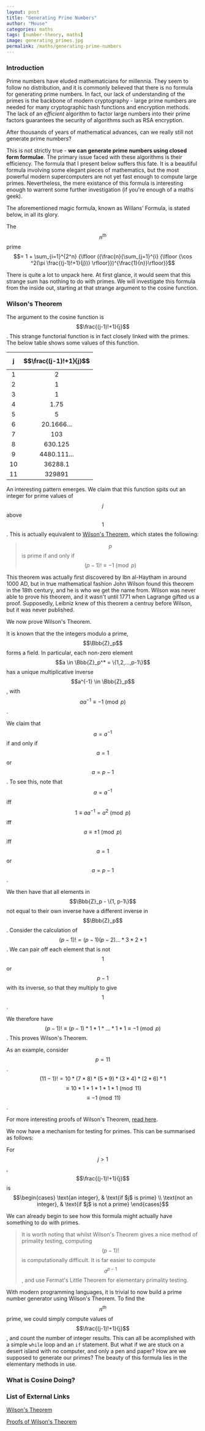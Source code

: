 ```yaml
---
layout: post
title: "Generating Prime Numbers"
author: "Mouse"
categories: maths
tags: [number-theory, maths]
image: generating_primes.jpg
permalink: /maths/generating-prime-numbers
---
```


### Introduction
Prime numbers have eluded mathematicians for millennia. They seem to follow no distribution, and it is commonly believed that there is no formula for generating prime numbers. In fact, our lack of understanding of the primes is the backbone of modern cryptography - large prime numbers are needed for many cryptographic hash functions and encryption methods. The lack of an _efficient_ algorithm to factor large numbers into their prime factors guarantees the security of algorithms such as RSA encryption.

After thousands of years of mathematical advances, can we really still not generate prime numbers?

This is not strictly true - __we can generate prime numbers using closed form formulae__. The primary issue faced with these algorithms is their efficiency. The formula that I present below suffers this fate. It is a beautiful formula involving some elegant pieces of mathematics, but the most powerful modern supercomputers are not yet fast enough to compute large primes. Nevertheless, the mere existance of this formula is interesting enough to warrent some further investigation (if you're enough of a maths geek).

The aforementioned magic formula, known as Willans’ Formula, is stated below, in all its glory.

The $$n^{th}$$ prime $$= 1 + \sum_{i=1}^{2^n} {\lfloor ({\frac{n}{\sum_{j=1}^{i} {\lfloor {\cos ^2(\pi \frac{(j-1)!+1}{j})} \rfloor}})^{\frac{1}{n}}\rfloor}}$$

There is quite a lot to unpack here. At first glance, it would seem that this strange sum has nothing to do with primes. We will investigate this formula from the inside out, starting at that strange argument to the cosine function.

### Wilson's Theorem

The argument to the cosine function is $$\frac{(j-1)!+1}{j}$$. This strange functorial function is in fact closely linked with the primes. The below table shows some values of this function.

j     | $$\frac{(j-1)!+1}{j}$$  
:---: | :----------:|
1     | 2           |
2     | 1           |
3     | 1           |
4     | 1.75        |
5     | 5           |
6     | 20.1666...  |
7     | 103         |
8     | 630.125     |
9     | 4480.111... |
10    | 36288.1     |
11    | 329891      |

An interesting pattern emerges. We claim that this function spits out an integer for prime values of $$j$$ above $$1$$. This is actually equivalent to [Wilson's Theorem](https://en.wikipedia.org/wiki/Wilson%27s_theorem), which states the following:

>$$p$$ is prime if and only if $$(p-1)! \equiv -1 \pmod p$$

This theorem was actually first discovered by Ibn al-Haytham in around 1000 AD, but in true mathematical fashion John Wilson found this theorem in the 18th century, and he is who we get the name from. Wilson was never able to prove his theorem, and it wasn't until 1771 when Lagrange gifted us a proof. Supposedly, Leibniz knew of this theorem a centruy before Wilson, but it was never published.

We now prove Wilson's Theorem.

It is known that the the integers modulo a prime, $$\Bbb{Z}_p$$ forms a field. In particular, each non-zero element $$a \in \Bbb{Z}_p^* = \{1,2,...,p-1\}$$ has a unique multiplicative inverse $$a^{-1} \in \Bbb{Z}_p$$, with $$aa^{-1} \equiv -1 \pmod p$$.

We claim that $$a = a^{-1}$$ if and only if $$a=1$$ or $$a=p-1$$. To see this, note that $$a=a^{-1}$$ iff $$1 \equiv aa^{-1} = a^2 \pmod p$$ iff $$a \equiv \pm{1} \pmod p$$ iff $$a=1$$ or $$a=p-1$$.

We then have that all elements in $$\Bbb{Z}_p - \{1, p-1\}$$ not equal to their own inverse have a different inverse in $$\Bbb{Z}_p$$. Consider the calculation of $$(p-1)! = (p-1)(p-2)... * 3 * 2 * 1$$. We can pair off each element that is not $$1$$ or $$p-1$$ with its inverse, so that they multiply to give $$1$$.

We therefore have $$(p-1)! \equiv (p-1) * 1 * 1 * ... * 1 * 1 \equiv -1 \pmod p$$. This proves Wilson's Theorem.

As an example, consider $$p=11$$.
$$(11-1)! = 10 * (7 * 8) * (5 * 9) * (3 * 4) * (2 * 6) * 1$$
$$\equiv 10 * 1 * 1 * 1 * 1 * 1 \pmod {11}$$
$$\equiv -1 \pmod {11}$$.

For more interesting proofs of Wilson's Theorem, [read here](https://empslocal.ex.ac.uk/people/staff/rjchapma/courses/nt13/Wilson.pdf).

We now have a mechanism for testing for primes. This can be summarised as follows:

For $$j \gt 1$$, $$\frac{(j-1)!+1}{j}$$ is
$$\begin{cases}
\text{an integer}, & \text{if $j$ is prime} \\
\text{not an integer}, & \text{if $j$ is not a prime}
\end{cases}$$

We can already begin to see how this formula might actually have something to do with primes.

>It is worth noting that whilst Wilson's Theorem gives a nice method of primality testing, computing $$(p-1)!$$ is computationally difficult. It is far easier to compute $$a^{p-1}$$, and use Fermat's Little Theorem for elementary primality testing.

With modern programming languages, it is trivial to now build a prime number generator using Wilson's Theorem. To find the $$n^{th}$$ prime, we could simply compute values of $$\frac{(j-1)!+1}{j}$$, and count the number of integer results. This can all be acomplished with a simple ```while``` loop and an ```if``` statement. But what if we are stuck on a desert island with no computer, and only a pen and paper? How are we supposed to generate our primes? The beauty of this formula lies in the elementary methods in use.

### What is Cosine Doing?

### List of External Links

[Wilson's Theorem](https://en.wikipedia.org/wiki/Wilson%27s_theorem)

[Proofs of Wilson's Theorem](https://empslocal.ex.ac.uk/people/staff/rjchapma/courses/nt13/Wilson.pdf)

